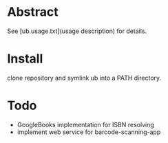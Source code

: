 # Abstract

See [ub.usage.txt](usage description) for details.

# Install

clone repository and symlink ub into a PATH directory.

# Todo

* GoogleBooks implementation for ISBN resolving
* implement web service for barcode-scanning-app
 
